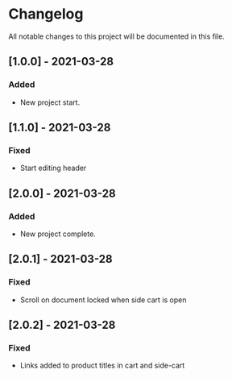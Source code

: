 # Changelog
All notable changes to this project will be documented in this file.

## [1.0.0] - 2021-03-28
### Added
- New project start.


## [1.1.0] - 2021-03-28
### Fixed
- Start editing header

## [2.0.0] - 2021-03-28
### Added
- New project complete.

## [2.0.1] - 2021-03-28
### Fixed
- Scroll on document locked when side cart is open

## [2.0.2] - 2021-03-28
### Fixed
- Links added to product titles in cart and side-cart

